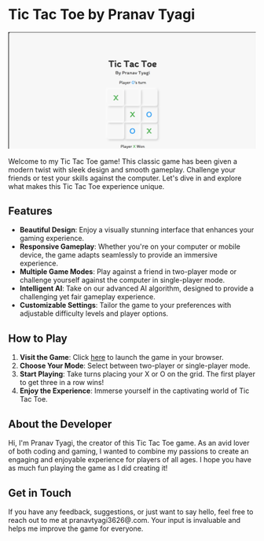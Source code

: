 # Tic Tac Toe by Pranav Tyagi

![Tic Tac Toe](https://github.com/PranavT3626/tic-tac-toe/blob/8be04a22c957d44adc020a8b9c8435b3be0bd032/Screenshot%20(55).png)

Welcome to my Tic Tac Toe game! This classic game has been given a modern twist with sleek design and smooth gameplay. Challenge your friends or test your skills against the computer. Let's dive in and explore what makes this Tic Tac Toe experience unique.

## Features

- **Beautiful Design**: Enjoy a visually stunning interface that enhances your gaming experience.
- **Responsive Gameplay**: Whether you're on your computer or mobile device, the game adapts seamlessly to provide an immersive experience.
- **Multiple Game Modes**: Play against a friend in two-player mode or challenge yourself against the computer in single-player mode.
- **Intelligent AI**: Take on our advanced AI algorithm, designed to provide a challenging yet fair gameplay experience.
- **Customizable Settings**: Tailor the game to your preferences with adjustable difficulty levels and player options.

## How to Play

1. **Visit the Game**: Click [here](https://pranavt3626.github.io/tic-tac-toe/) to launch the game in your browser.
2. **Choose Your Mode**: Select between two-player or single-player mode.
3. **Start Playing**: Take turns placing your X or O on the grid. The first player to get three in a row wins!
4. **Enjoy the Experience**: Immerse yourself in the captivating world of Tic Tac Toe.

## About the Developer

Hi, I'm Pranav Tyagi, the creator of this Tic Tac Toe game. As an avid lover of both coding and gaming, I wanted to combine my passions to create an engaging and enjoyable experience for players of all ages. I hope you have as much fun playing the game as I did creating it!

## Get in Touch

If you have any feedback, suggestions, or just want to say hello, feel free to reach out to me at pranavtyagi3626@.com. Your input is invaluable and helps me improve the game for everyone.
